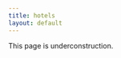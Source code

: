 ```yaml
---
title: hotels
layout: default
---
```


<div id="main_content_wrap" class="outer">
  <p>This page is underconstruction. </p>
</div>
